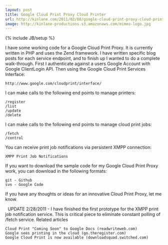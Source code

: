 ```yaml
---
layout: post
title: Google Cloud Print Proxy Cloud Printer
url: http://kinlane.com/2011/02/08/google-cloud-print-proxy-cloud-printer/
image: http://kinlane-productions.s3.amazonaws.com/mimeo-logo.jpg
---
```

{% include JB/setup %}
I have some working code for a Google Cloud Print Proxy.  It is currently written in PHP and uses the Zend framework.
I have written specific blog posts for each service endpoint, and to finish up I wanted to do a complete walk-through.
First I authenticate against a users Google Account with Google ClientLogin API.
Then using the Google Cloud Print Services Interface:

	http://www.google.com/cloudprint/interface/

I can make calls to the following end points to manage printers:

	/register
	/list
	/update
	/delete

I can make calls to the following end points to manage cloud print jobs:

	/fetch
	/control

You can receive print job notifications via persistent XMPP connection:

	XMPP Print Job Notifications

If you want to download the sample code for my Google Cloud Print Proxy work, you can download in the following formats:

	git - Github
	svn - Google Code

If you have any thoughts or ideas for an innovative Cloud Print Proxy, let me know.



&nbsp;
UPDATE 2/28/2011 - I have finished the first prototype for the XMPP print job notification service.  This is critical piece to eliminate constant polling of /fetch service.
Related articles

	Cloud Print "Coming Soon" to Google Docs (readwriteweb.com)
	Google sees printing in the cloud (go.theregister.com)
	Google Cloud Print is now available (downloadsquad.switched.com)

